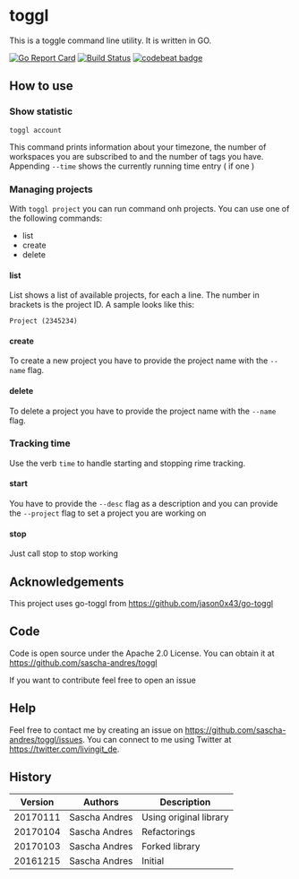 # toggl

This is a toggle command line utility. It is written in GO.

[![Go Report Card](https://goreportcard.com/badge/github.com/sascha-andres/toggl)](https://goreportcard.com/report/github.com/sascha-andres/toggl) [![Build Status](https://travis-ci.org/sascha-andres/toggl.svg?branch=master)](https://travis-ci.org/sascha-andres/toggl) [![codebeat badge](https://codebeat.co/badges/66adec90-4ccb-4d6a-94c6-484f11bd4c2a)](https://codebeat.co/projects/github-com-sascha-andres-toggl)

## How to use

### Show statistic

    toggl account

This command prints information about your timezone, the number of workspaces you are subscribed to and the number of tags you have. Appending `--time` shows the currently running time entry ( if one )

### Managing projects

With `toggl project` you can run command onh projects. You can use one of the following commands:

* list
* create
* delete

#### list

List shows a list of available projects, for each a line. The number in brackets is the project ID. A sample looks like this:

    Project (2345234)

#### create

To create a new project you have to provide the project name with the `--name` flag.

#### delete

To delete a project you have to provide the project name with the `--name` flag.

### Tracking time

Use the verb `time` to handle starting and stopping rime tracking.

#### start

You have to provide the `--desc` flag as a description and you can provide the `--project` flag to set a project you are working on

#### stop

Just call stop to stop working

## Acknowledgements

This project uses go-toggl from https://github.com/jason0x43/go-toggl

## Code ##

Code is open source under the Apache 2.0 License. You can obtain it at https://github.com/sascha-andres/toggl

If you want to contribute feel free to open an issue

## Help

Feel free to contact me by creating an issue on https://github.com/sascha-andres/toggl/issues.
You can connect to me using Twitter at https://twitter.com/livingit_de.

## History

|Version|Authors|Description|
|---|---|---|
|20170111|Sascha Andres|Using original library|
|20170104|Sascha Andres|Refactorings|
|20170103|Sascha Andres|Forked library|
|20161215|Sascha Andres|Initial|
